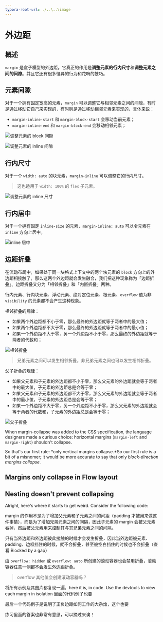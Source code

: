 ```yaml
---
typora-root-url: ./..\..\image
---
```


# 外边距

## 概述

`margin` 是盒子模型的外边距，它真正的作用是**调整元素的行内尺寸**和**调整元素之间的间隙**。并且它还有很多怪异的行为和花哨的技巧。

## 元素间隙

对于一个拥有固定宽高的元素，`margin` 可以调整它与相邻元素之间的间隙，有时是通过移动它自己来实现的，有时则是通过移动相邻元素来实现的，具体来说：

- `margin-inline-start` 和 `margin-block-start` 会移动当前元素；
- `margin-inline-end` 和 `margin-block-end` 会移动相邻元素；

![调整元素的 block 间隙](/css/margin/adjust-block-gap.png)

![调整元素的 inline 间隙](/css/margin/adjust-inline-gap.png)

## 行内尺寸

对于一个 `width: auto` 的块元素，`margin-inline` 可以调整它的行内尺寸。

> 这也适用于 `width: 100%` 的 `flex` 子元素。

![调整元素的 inline 尺寸](/css/margin/adjust-inline-size.png)

## 行内居中

对于一个拥有固定 `inline-size` 的元素，`margin-inline: auto` 可以令元素在 `inline` 方向上居中。

![inline 居中](/css/margin/inline-center.png)

## 边距折叠

在流动布局中，如果处于同一块格式上下文中的两个块元素的 `block` 方向上的外边距相接触了，那么这两个外边距就会发生融合，我们把这种现象称为「边距折叠」。边距折叠又分为「相邻折叠」和「内嵌折叠」两种。

行内元素、行内块元素、浮动元素、绝对定位元素、根元素、`overflow` 值为非 `visibility` 的元素都不会产生这种现象。

相邻折叠的规律：

- 如果两个外边距都不小于零，那么最终的外边距就等于两者中的最大值；
- 如果两个外边距都不大于零，那么最终的外边距就等于两者中的最小值；
- 如果一个外边距不大于零，另一个外边距不小于零，那么最终的外边距就等于两者的代数和；

![相邻折叠](/css/margin/neighbor-collapsing.png)

> 兄弟元素之间可以发生相邻折叠，非兄弟元素之间也可以发生相邻折叠。

父子折叠的规律：

- 如果父元素和子元素的外边距都不小于零，那么父元素的外边距就会等于两者中的最大值，子元素的外边距总是会等于零；
- 如果父元素和子元素的外边距都不大于零，那么父元素的外边距就会等于两者中的最小值，子元素的外边距总是会等于零；
- 如果一个外边距不大于零，另一个外边距不小于零，那么父元素的外边距就会等于两者的代数和，子元素的外边距总是会等于零；

![父子折叠](/css/margin/parent-child-collapsing.png)





When margin-collapse was added to the CSS specification, the language designers made a curious choice: horizontal margins (`margin-left` and `margin-right`) shouldn't collapse.

So that's our first rule: *only vertical margins collapse.*So our first rule is a bit of a misnomer; it would be more accurate to say that only *block-direction margins collapse*.

## Margins only collapse in Flow layout

## Nesting doesn't prevent collapsing

Alright, here's where it starts to get weird. Consider the following code:

margin 的作用不是为了增加父元素和子元素之间的间距（padding 才被用来做这件事情），而是为了增加兄弟元素之间的间隔，因此子元素的 margin 会被父元素吞掉，然后被父元素用来控制其与其兄弟元素之间的间隔。

只有当外边距和外边距彼此接触的时候才会发生折叠，因此当外边距被元素、padding、边框挡住的时候，就不会折叠，甚至被空白挡住的时候也不会折叠（查看 Blocked by a gap）

由 `overflow: hidden` 或 `overflow: auto` 所创建的滚动容器也会禁用折叠，滚动容器任意一侧都不会发生外边距折叠。

> overflow 其他值会创建滚动容器吗？

将所有示例及其图片都复现一遍，here it is, in code. Use the devtools to view each margin in isolation 里面的代码例子也要

最后一个代码例子是说明了正负边距如何工作的大杂烩，这个也要

练习里面的答案也非常有意思，可以摘过来诶！